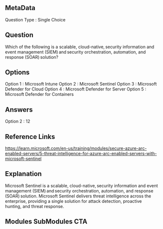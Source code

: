 ## MetaData 
Question Type : Single Choice

## Question 
Which of the following is a scalable, cloud-native, security information and event management (SIEM) and security orchestration, automation, and response (SOAR) solution?

## Options 
Option 1 : Microsoft Intune
Option 2 : Microsoft Sentinel
Option 3 : Microsoft Defender for Cloud
Option 4 : Microsoft Defender for Server
Option 5 : Microsoft Defender for Containers

## Answers 
Option 2 : 12

## Reference Links 
https://learn.microsoft.com/en-us/training/modules/secure-azure-arc-enabled-servers/5-threat-intelligence-for-azure-arc-enabled-servers-with-microsoft-sentinel

## Explanation 
Microsoft Sentinel is a scalable, cloud-native, security information and event management (SIEM) and security orchestration, automation, and response (SOAR) solution. Microsoft Sentinel delivers threat intelligence across the enterprise, providing a single solution for attack detection, proactive hunting, and threat response.

## Modules SubModules CTA
